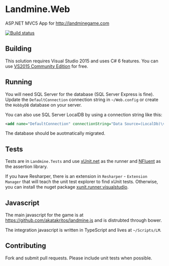 # Landmine.Web

ASP.NET MVC5 App for http://landminegame.com

[![Build status](https://ci.appveyor.com/api/projects/status/m3wito7vhc03sd87/branch/master?svg=true)](https://ci.appveyor.com/project/akatakritos/landmine-web/branch/master)

## Building

This solution requires Visual Studio 2015 and uses C# 6 features. You can use 
[VS2015 Community Edition](https://www.visualstudio.com/en-us/downloads/download-visual-studio-vs.aspx)
for free.

## Running

You will need SQL Server for the database (SQL Server Express is fine). Update the
`DefaultConnection` connection string in `~/Web.config` or create the `HobbyDB` database
on your server.

You can also use SQL Server LocalDB by using a connection string like this:

```xml
<add name="DefaultConnection" connectionString="Data Source=(LocalDb)\v11.0;AttachDbFilename=|DataDirectory|\landmine.mdf;Integrated Security=True" providerName="System.Data.SqlClient"/>
```

The database should be auotmatically migrated.

## Tests

Tests are in `Landmine.Tests` and use [xUnit.net](https://xunit.github.io/) as the runner and
[NFluent](http://www.n-fluent.net/) as the assertion library.

If you have Resharper, there is an extension in `Resharper` - `Extension Manager` that will teach 
the unit test explorer to find xUnit tests. Otherwise, you can install the nuget package 
[xunit.runner.visualstudio](https://www.nuget.org/packages/xunit.runner.visualstudio).

## Javascript

The main javascript for the game is at https://github.com/akatakritos/landmine.js and
is distrubted through bower.

The integration javascript is written in TypeScript and lives at `~/Scripts/LM`.

## Contributing

Fork and submit pull requests. Please include unit tests when possible.